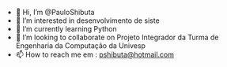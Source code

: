 - 👋 Hi, I’m @PauloShibuta
- 👀 I’m interested in desenvolvimento de siste
- 🌱 I’m currently learning  Python
- 💞️ I’m looking to collaborate on  Projeto Integrador da Turma de Engenharia da Computação da Univesp
- 📫 How to reach me  em : pshibuta@hotmail.com

<!---
PauloShibuta/PauloShibuta is a ✨ special ✨ repository because its `README.md` (this file) appears on your GitHub profile.
You can click the Preview link to take a look at your changes.
--- !>
